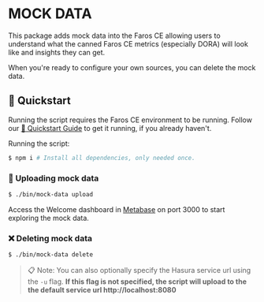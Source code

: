 # MOCK DATA
This package adds mock data into the Faros CE allowing users to understand what the canned Faros CE metrics (especially DORA) will look like and insights they can get.

When you're ready to configure your own sources, you can delete the mock data.

## :checkered_flag: Quickstart

Running the script requires the Faros CE environment to be running. Follow our [🏁 Quickstart Guide](https://community.faros.ai/docs/quickstart) to get it running, if you already haven't.


Running the script:
```sh
$ npm i # Install all dependencies, only needed once.
```

### :bullettrain_side: Uploading mock data
```sh
$ ./bin/mock-data upload
```

Access the Welcome dashboard in [Metabase](http://localhost:3000/dashboard/1) on port 3000 to start exploring the mock data.

### :x: Deleting mock data
```sh
$ ./bin/mock-data delete
```
> :clipboard: Note: You can also optionally specify the Hasura service url using the `-u` flag. **If this flag is not
specified, the script will upload to the the default service url http://localhost:8080**
